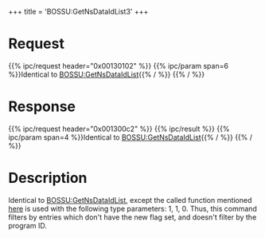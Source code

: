 +++
title = 'BOSSU:GetNsDataIdList3'
+++

# Request

{{% ipc/request header="0x00130102" %}}
{{% ipc/param span=6 %}}Identical to [BOSSU:GetNsDataIdList](BOSSU:GetNsDataIdList "wikilink"){{% / %}}
{{% / %}}

# Response

{{% ipc/request header="0x001300c2" %}}
{{% ipc/result %}}
{{% ipc/param span=4 %}}Identical to [BOSSU:GetNsDataIdList](BOSSU:GetNsDataIdList "wikilink"){{% / %}}
{{% / %}}

# Description

Identical to [BOSSU:GetNsDataIdList](BOSSU:GetNsDataIdList "wikilink"), except the called function mentioned [here](BOSSU:GetNsDataIdList "wikilink") is used with the following type parameters: 1, 1, 0. Thus, this command filters by entries which don't have the new flag set, and doesn't filter by the program ID.
